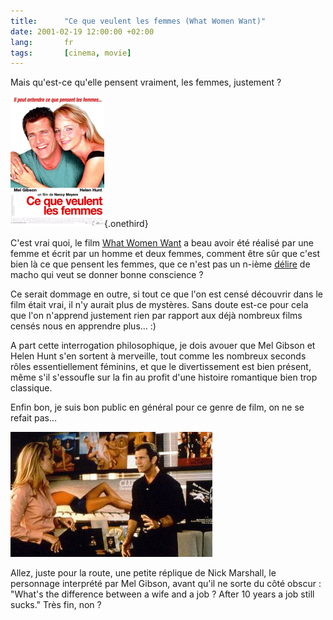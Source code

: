 ```yaml
---
title:      "Ce que veulent les femmes (What Women Want)"
date: 2001-02-19 12:00:00 +02:00
lang:       fr
tags:       [cinema, movie]
---
```


Mais qu'est-ce qu'elle pensent vraiment, les femmes, justement ?

![](what-women-want-affiche.png){.onethird}

C'est vrai quoi, le film [What Women Want](http://www.whatwomenwantmovie.com/) a beau avoir été réalisé par une femme et écrit par un homme et deux femmes, comment être sûr que c'est bien là ce que pensent les femmes, que ce n'est pas un n-ième [délire](http://www.whatwomenwant.com/) de macho qui veut se donner bonne conscience ?

Ce serait dommage en outre, si tout ce que l'on est censé découvrir dans le film était vrai, il n'y aurait plus de mystères. Sans doute est-ce pour cela que l'on n'apprend justement rien par rapport aux déjà nombreux films censés nous en apprendre plus… :)

A part cette interrogation philosophique, je dois avouer que Mel Gibson et Helen Hunt s'en sortent à merveille, tout comme les nombreux seconds rôles essentiellement féminins, et que le divertissement est bien présent, même s'il s'essoufle sur la fin au profit d'une histoire romantique bien trop classique.

Enfin bon, je suis bon public en général pour ce genre de film, on ne se refait pas…

![](what-women-want-scene.jpg)

Allez, juste pour la route, une petite réplique de Nick Marshall, le personnage interprété par Mel Gibson, avant qu'il ne sorte du côté obscur : "What's the difference between a wife and a job ? After 10 years a job still sucks." Très fin, non ?
